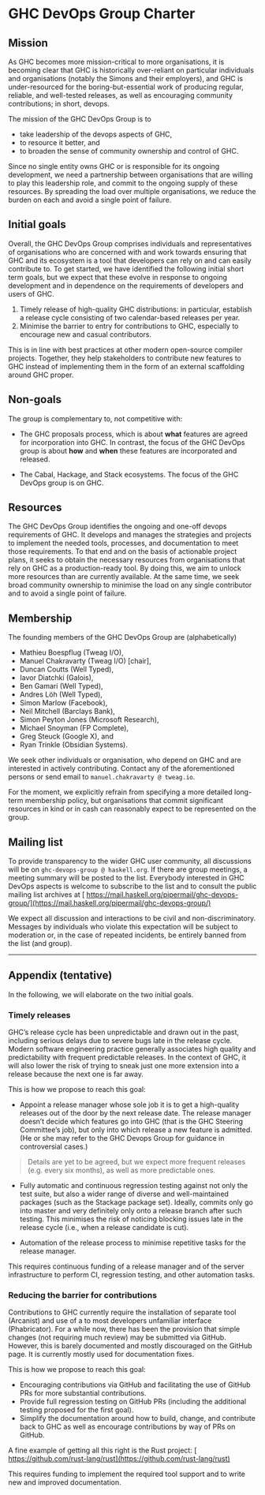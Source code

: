 # GHC DevOps Group Charter


## Mission



As GHC becomes more mission-critical to more organisations, it is becoming clear that
GHC is historically over-reliant on particular individuals and organisations (notably the Simons and their employers), and GHC is under-resourced for the boring-but-essential work of producing regular, reliable, and well-tested releases, as well as encouraging community contributions; in short, devops.



The mission of the GHC DevOps Group is to 


- take leadership of the devops aspects of GHC, 
- to resource it better, and 
- to broaden the sense of community ownership and control of GHC.


Since no single entity owns GHC or is responsible for its ongoing development, we need a partnership between organisations that are willing to play this leadership role, and commit to the ongoing supply of these resources. By spreading the load over multiple organisations, we reduce the burden on each and avoid a single point of failure.


## Initial goals



Overall, the GHC DevOps Group comprises individuals and representatives of organisations who are concerned with and work towards ensuring that GHC and its ecosystem is a tool that developers can rely on and can easily contribute to. To get started, we have identified the following initial short term goals, but we expect that these evolve in response to ongoing development and in dependence on the requirements of developers and users of GHC.


1. Timely release of high-quality GHC distributions: in particular, establish a release cycle consisting of two calendar-based releases per year.
1. Minimise the barrier to entry for contributions to GHC, especially to encourage new and casual contributors.


This is in line with best practices at other modern open-source compiler projects. Together, they help stakeholders to contribute new features to GHC instead of implementing them in the form of an external scaffolding around GHC proper.


## Non-goals



The group is complementary to, not competitive with:


- The GHC proposals process, which is about **what** features are agreed for incorporation into GHC. In contrast, the focus of the GHC DevOps group is about **how** and **when** these features are incorporated and released.

- The Cabal, Hackage, and Stack ecosystems.  The focus of the GHC DevOps group is on GHC.

## Resources



The GHC DevOps Group identifies the ongoing and one-off devops requirements of GHC. It develops and manages the strategies and projects to implement the needed tools, processes, and documentation to meet those requirements. To that end and on the basis of actionable project plans, it seeks to obtain the necessary resources from organisations that rely on GHC as a production-ready tool. By doing this, we aim to unlock more resources than are currently available. At the same time, we seek broad community ownership to minimise the load on any single contributor and to avoid a single point of failure.


## Membership



The founding members of the GHC DevOps Group are (alphabetically) 


- Mathieu Boespflug (Tweag I/O), 
- Manuel Chakravarty (Tweag I/O) \[chair\], 
- Duncan Coutts (Well Typed),
- Iavor Diatchki (Galois),
- Ben Gamari (Well Typed),
- Andres Löh (Well Typed),
- Simon Marlow (Facebook), 
- Neil Mitchell (Barclays Bank), 
- Simon Peyton Jones (Microsoft Research),
- Michael Snoyman (FP Complete),
- Greg Steuck (Google X), and
- Ryan Trinkle (Obsidian Systems).


We seek other individuals or organisation, who depend on GHC and are interested in actively contributing. Contact any of the aforementioned persons or send email to `manuel.chakravarty @ tweag.io`.



For the moment, we explicitly refrain from specifying a more detailed long-term membership policy, but organisations that commit significant resources in kind or in cash can reasonably expect to be represented on the group.


## Mailing list



To provide transparency to the wider GHC user community, all discussions will be on `ghc-devops-group @ haskell.org`. If there are group meetings, a meeting summary will be posted to the list. Everybody interested in GHC DevOps aspects is welcome to subscribe to the list and to consult the public mailing list archives at [
https://mail.haskell.org/pipermail/ghc-devops-group/](https://mail.haskell.org/pipermail/ghc-devops-group/)



We expect all discussion and interactions to be civil and non-discriminatory. Messages by individuals who violate this expectation will be subject to moderation or, in the case of repeated incidents, be entirely banned from the list (and group).


---


## Appendix (tentative)



In the following, we will elaborate on the two initial goals.


### Timely releases



GHC’s release cycle has been unpredictable and drawn out in the past, including serious delays due to severe bugs late in the release cycle. Modern software engineering practice generally associates high quality and predictability with frequent predictable releases. In the context of GHC, it will also lower the risk of trying to sneak just one more extension into a release because the next one is far away.



This is how we propose to reach this goal:


- Appoint a release manager whose sole job it is to get a high-quality releases out of the door by the next release date. The release manager doesn’t decide which features go into GHC (that is the GHC Steering Committee’s job), but only into which release a new feature is admitted.   (He or she may refer to the GHC Devops Group for guidance in controversial cases.)

>
>
> Details are yet to be agreed, but we expect more frequent releases (e.g. every six months), as well as more predictable ones.
>
>

- Fully automatic and continuous regression testing against not only the test suite, but also a wider range of diverse and well-maintained packages (such as the Stackage package set). Ideally, commits only go into master and very definitely only onto a release branch after such testing. This minimises the risk of noticing blocking issues late in the release cycle (i.e., when a release candidate is cut).

- Automation of the release process to minimise repetitive tasks for the release manager.


This requires continuous funding of a release manager and of the server infrastructure to perform CI, regression testing, and other automation tasks.


### Reducing the barrier for contributions



Contributions to GHC currently require the installation of separate tool (Arcanist) and use of a to most developers unfamiliar interface (Phabricator). For a while now, there has been the provision that simple changes (not requiring much review) may be submitted via GitHub. However, this is barely documented and mostly discouraged on the GitHub page. It is currently mostly used for documentation fixes.



This is how we propose to reach this goal:


- Encouraging contributions via GitHub and facilitating the use of GitHub PRs for more substantial contributions.
- Provide full regression testing on GitHub PRs (including the additional testing proposed for the first goal).
- Simplify the documentation around how to build, change, and contribute back to GHC as well as encourage contributions by way of PRs on GitHub.


A fine example of getting all this right is the Rust project: [
https://github.com/rust-lang/rust](https://github.com/rust-lang/rust)



This requires funding to implement the required tool support and to write new and improved documentation.


